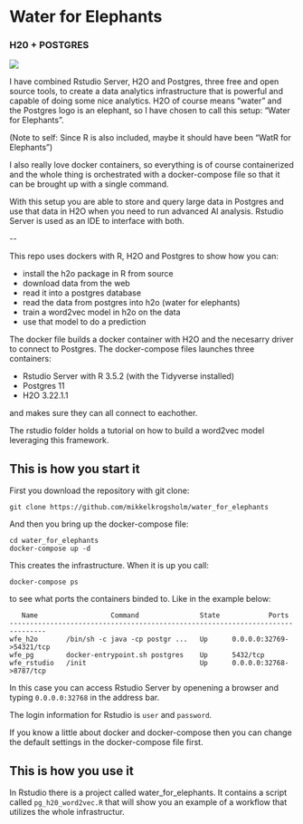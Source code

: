 # Water for Elephants

### H20 + POSTGRES

![](https://upload.wikimedia.org/wikipedia/commons/thumb/0/07/Elephant_in_water_KalyanVarma.Cat3elephant.jpg/640px-Elephant_in_water_KalyanVarma.Cat3elephant.jpg)


I have combined Rstudio Server, H2O and Postgres, three free and open source tools, to create a data analytics infrastructure that is powerful and capable of doing some nice analytics. H2O of course means “water” and the Postgres logo is an elephant, so I have chosen to call this setup: “Water for Elephants”. 

(Note to self: Since R is also included, maybe it should have been  “WatR for Elephants”)

I also really love docker containers, so everything is of course containerized and the whole thing is orchestrated with a docker-compose file so that it can be brought up with a single command.

With this setup you are able to store and query large data in Postgres and use that data in H2O when you need to run advanced AI analysis. Rstudio Server is used as an IDE to interface with both. 

--

This repo uses dockers with R, H2O and Postgres to show how you can:

* install the h2o package in R from source
* download data from the web
* read it into a postgres database
* read the data from postgres into h2o (water for elephants)
* train a word2vec model in h2o on the data
* use that model to do a prediction

The docker file builds a docker container with H2O and the necesarry driver to connect to Postgres. The docker-compose files launches three containers:

* Rstudio Server with R 3.5.2 (with the Tidyverse installed)
* Postgres 11
* H2O 3.22.1.1

and makes sure they can all connect to eachother.

The rstudio folder holds a tutorial on how to build a word2vec model leveraging this framework.


## This is how you start it

First you download the repository with git clone:

```
git clone https://github.com/mikkelkrogsholm/water_for_elephants
```

And then you bring up the docker-compose file:

```
cd water_for_elephants
docker-compose up -d
```

This creates the infrastructure. When it is up you call:

```
docker-compose ps
```
to see what ports the containers binded to. Like in the example below:

```
   Name                  Command               State            Ports
-------------------------------------------------------------------------------
wfe_h2o       /bin/sh -c java -cp postgr ...   Up      0.0.0.0:32769->54321/tcp
wfe_pg        docker-entrypoint.sh postgres    Up      5432/tcp
wfe_rstudio   /init                            Up      0.0.0.0:32768->8787/tcp
```
In this case you can access Rstudio Server by openening a browser and typing `0.0.0.0:32768` in the address bar. 

The login information for Rstudio is `user` and `password`.

If you know a little about docker and docker-compose then you can change the default settings in the docker-compose file first.

## This is how you use it

In Rstudio there is a project called water_for_elephants. It contains a script called `pg_h20_word2vec.R` that will show you an example of a workflow that utilizes the whole infrastructur. 
